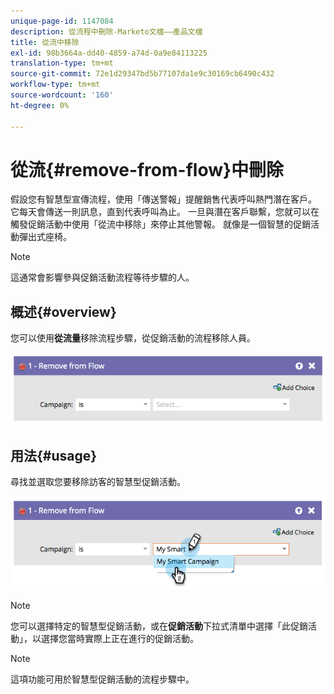 ```yaml
---
unique-page-id: 1147084
description: 從流程中刪除-Marketo文檔——產品文檔
title: 從流中移除
exl-id: 98b3664a-dd40-4859-a74d-0a9e84113225
translation-type: tm+mt
source-git-commit: 72e1d29347bd5b77107da1e9c30169cb6490c432
workflow-type: tm+mt
source-wordcount: '160'
ht-degree: 0%

---
```


# 從流{#remove-from-flow}中刪除

假設您有智慧型宣傳流程，使用「傳送警報」提醒銷售代表呼叫熱門潛在客戶。 它每天會傳送一則訊息，直到代表呼叫為止。 一旦與潛在客戶聯繫，您就可以在觸發促銷活動中使用「從流中移除」來停止其他警報。 就像是一個智慧的促銷活動彈出式座椅。

>[!NOTE]
>
>這通常會影響參與促銷活動流程等待步驟的人。

## 概述{#overview}

您可以使用&#x200B;**從流量**&#x200B;移除流程步驟，從促銷活動的流程移除人員。

![](assets/image2014-9-22-17-3a10-3a21.png)

## 用法{#usage}

尋找並選取您要移除訪客的智慧型促銷活動。

![](assets/image2014-9-22-17-3a10-3a28.png)

>[!NOTE]
>
>您可以選擇特定的智慧型促銷活動，或在&#x200B;**促銷活動**&#x200B;下拉式清單中選擇「此促銷活動」，以選擇您當時實際上正在進行的促銷活動。

>[!NOTE]
>
>這項功能可用於智慧型促銷活動的流程步驟中。
